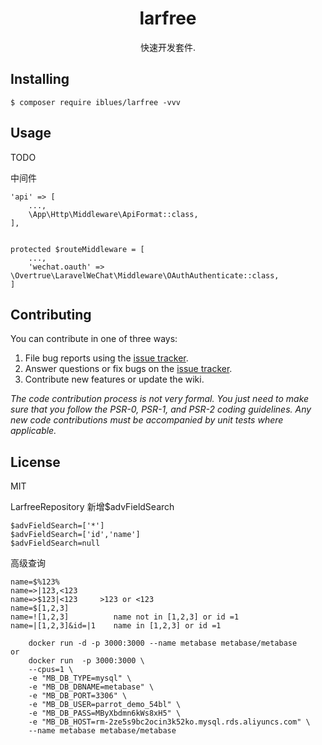 <h1 align="center"> larfree </h1>

<p align="center"> 快速开发套件.</p>


## Installing

```shell
$ composer require iblues/larfree -vvv
```

## Usage

TODO

中间件

    'api' => [
        ...,
        \App\Http\Middleware\ApiFormat::class,
    ],
    
    
    protected $routeMiddleware = [
        ...,
        'wechat.oauth' => \Overtrue\LaravelWeChat\Middleware\OAuthAuthenticate::class,
    ]
## Contributing

You can contribute in one of three ways:

1. File bug reports using the [issue tracker](https://github.com/iblues/larfree/issues).
2. Answer questions or fix bugs on the [issue tracker](https://github.com/iblues/larfree/issues).
3. Contribute new features or update the wiki.

_The code contribution process is not very formal. You just need to make sure that you follow the PSR-0, PSR-1, and PSR-2 coding guidelines. Any new code contributions must be accompanied by unit tests where applicable._

## License

MIT


LarfreeRepository
新增$advFieldSearch

    $advFieldSearch=['*']
    $advFieldSearch=['id','name']
    $advFieldSearch=null


高级查询

    name=$%123%
    name=>|123,<123
    name=>$123|<123     >123 or <123
    name=$[1,2,3]
    name=![1,2,3]          name not in [1,2,3] or id =1 
    name=|[1,2,3]&id=|1    name in [1,2,3] or id =1 
    

```shell script
    docker run -d -p 3000:3000 --name metabase metabase/metabase
or
    docker run  -p 3000:3000 \
    --cpus=1 \
    -e "MB_DB_TYPE=mysql" \
    -e "MB_DB_DBNAME=metabase" \
    -e "MB_DB_PORT=3306" \
    -e "MB_DB_USER=parrot_demo_54bl" \
    -e "MB_DB_PASS=MByXbdmn6kWs8xH5" \
    -e "MB_DB_HOST=rm-2ze5s9bc2ocin3k52ko.mysql.rds.aliyuncs.com" \
    --name metabase metabase/metabase

```